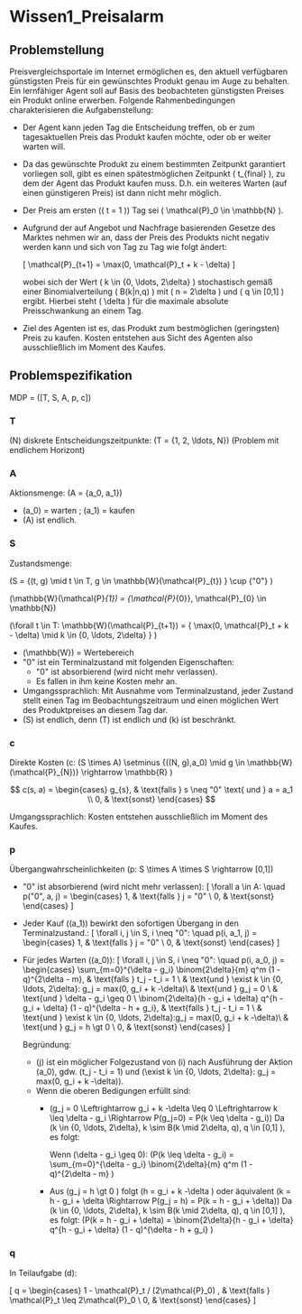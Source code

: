 # Wissen1_Preisalarm

## Problemstellung

Preisvergleichsportale im Internet ermöglichen es, den aktuell verfügbaren günstigsten Preis für ein gewünschtes Produkt genau im Auge zu behalten. Ein lernfähiger Agent soll auf Basis des beobachteten günstigsten Preises ein Produkt online erwerben. Folgende Rahmenbedingungen charakterisieren die Aufgabenstellung: 
- Der Agent kann jeden Tag die Entscheidung treffen, ob er zum tagesaktuellen Preis das Produkt kaufen möchte, oder ob er weiter warten will.
- Da das gewünschte Produkt zu einem bestimmten Zeitpunkt garantiert vorliegen soll, gibt es einen spätestmöglichen Zeitpunkt \( t_{final} \), zu dem der Agent das Produkt kaufen muss. D.h. ein weiteres Warten (auf einen günstigeren Preis) ist dann nicht mehr möglich.

- Der Preis am ersten (\( t = 1 \)) Tag sei \( \mathcal{P}_0 \in \mathbb{N} \).

- Aufgrund der auf Angebot und Nachfrage basierenden Gesetze des Marktes nehmen wir an, dass der Preis des Produkts nicht negativ werden kann und sich von Tag zu Tag wie folgt ändert:

  \[
  \mathcal{P}_{t+1} = \max(0, \mathcal{P}_t + k - \delta)
  \]

  wobei sich der Wert \( k \in \{0, \ldots, 2\delta\} \) stochastisch gemäß einer Binomialverteilung \( B(k|n,q) \) mit \( n = 2\delta \) und \( q \in [0,1] \) ergibt. Hierbei steht \( \delta \) für die maximale absolute Preisschwankung an einem Tag.

- Ziel des Agenten ist es, das Produkt zum bestmöglichen (geringsten) Preis zu kaufen. Kosten entstehen aus Sicht des Agenten also ausschließlich im Moment des Kaufes.

## Problemspezifikation
MDP = \([T, S, A, p, c]\)

### T

\(N\) diskrete Entscheidungszeitpunkte: \(T = \{1, 2, \ldots, N\}\) (Problem mit endlichem Horizont)

### A

Aktionsmenge: \(A = \{a_0, a_1\}\) 

- \(a_0\) = warten ; \(a_1\) = kaufen 
- \(A\) ist endlich.

### S
Zustandsmenge:

\(S = \{(t,  g) \mid t \in T, g \in \mathbb{W}(\mathcal{P}_{t}) \} \cup \{"0"\} \)

\(\mathbb{W}(\mathcal{P}_{1}) = \{\mathcal{P}_{0}\}, \mathcal{P}_{0} \in \mathbb{N}\)

\(\forall t \in T: \mathbb{W}(\mathcal{P}_{t+1}) = \{ \max(0, \mathcal{P}_t + k - \delta) \mid k \in \{0, \ldots, 2\delta\} \}         \)

- \(\mathbb{W}\) = Wertebereich 
- "0" ist ein Terminalzustand mit folgenden Eigenschaften:
  - "0" ist absorbierend (wird nicht mehr verlassen).
  - Es fallen in ihm keine Kosten mehr an.
- Umgangssprachlich: Mit Ausnahme vom Terminalzustand, jeder Zustand stellt einen Tag im Beobachtungszeitraum und einen möglichen Wert des Produktpreises an diesem Tag dar.
- \(S\) ist endlich, denn \(T\) ist endlich und \(k\) ist beschränkt. 

### c

Direkte Kosten \(c: (S \times A) \setminus \{((N, g),a_0) \mid g \in \mathbb{W}(\mathcal{P}_{N})\}  \rightarrow \mathbb{R} \)

$$
c(s, a) = 
\begin{cases}
g_{s}, & \text{falls } s \neq "0" \text{ und } a = a_1 \\
0, & \text{sonst}
\end{cases}
$$

Umgangssprachlich: Kosten entstehen ausschließlich im Moment des Kaufes.

### p

Übergangwahrscheinlichkeiten \(p: S \times A \times S \rightarrow [0,1]\)
- "0" ist absorbierend (wird nicht mehr verlassen):
\[
\forall a \in A: \quad
p("0", a, j) =
\begin{cases}
1, & \text{falls } j = "0" \\
0, & \text{sonst}
\end{cases}
\]
- Jeder Kauf (\(a_1\)) bewirkt den sofortigen Übergang in den Terminalzustand.:
\[
\forall i, j \in S, i \neq "0": \quad
p(i, a_1, j) =
\begin{cases}
1, & \text{falls } j = "0" \\
0, & \text{sonst}
\end{cases}
\]
- Für jedes Warten (\(a_0\)):
\[
\forall i, j \in S, i \neq "0": \quad
p(i, a_0, j) =
\begin{cases}
\sum_{m=0}^{\delta - g_i} \binom{2\delta}{m} q^m (1 - q)^{2\delta - m}, & \text{falls } t_j - t_i = 1 \\
   & \text{und } \exist k \in \{0, \ldots, 2\delta\}: g_j = max(0, g_i + k -\delta)\\
   & \text{und } g_j = 0 \\
   & \text{und } \delta - g_i \geq 0 \\
\binom{2\delta}{h - g_i + \delta} q^{h - g_i + \delta} (1 - q)^{\delta - h + g_i}, & \text{falls } t_j - t_i = 1 \\
   & \text{und } \exist k \in \{0, \ldots, 2\delta\}:g_j = max(0, g_i + k -\delta)\\
   & \text{und } g_j = h \gt 0 \\
0, & \text{sonst} 
\end{cases}
\]

  Begründung: 
  - \(j\) ist ein möglicher Folgezustand von \(i\) nach Ausführung der Aktion \(a_0\), gdw. \(t_j - t_i = 1\) und \(\exist k \in \{0, \ldots, 2\delta\}: g_j = max(0, g_i + k -\delta)\).
  - Wenn die oberen Bedigungen erfüllt sind:
    - \(g_j = 0 \Leftrightarrow g_i + k -\delta \leq 0 \Leftrightarrow  k \leq \delta - g_i \Rightarrow P(g_j=0) = P(k \leq \delta - g_i)\) 
      Da \(k \in \{0, \ldots, 2\delta\},  k \sim B(k \mid 2\delta, q), q \in [0,1]  \), es folgt: 

      Wenn \(\delta - g_i \geq 0\): \(P(k \leq \delta - g_i) = \sum_{m=0}^{\delta - g_i} \binom{2\delta}{m} q^m (1 - q)^{2\delta - m} \)
    - Aus \(g_j = h \gt 0 \) folgt \(h = g_i + k -\delta \) oder äquivalent \(k = h - g_i + \delta \Rightarrow P(g_j = h) = P(k = h - g_i + \delta)\)
      Da \(k \in \{0, \ldots, 2\delta\},  k \sim B(k \mid 2\delta, q), q \in [0,1]  \), es folgt:
      \(P(k = h - g_i + \delta) = \binom{2\delta}{h - g_i + \delta} q^{h - g_i + \delta} (1 - q)^{\delta - h + g_i} \)

### q

In Teilaufgabe (d):

\[
q =
\begin{cases}
1 - \mathcal{P}_t / (2\mathcal{P}_0)
, & \text{falls } \mathcal{P}_t \leq 2\mathcal{P}_0 \\
0, & \text{sonst}
\end{cases}
\]